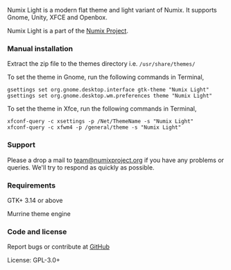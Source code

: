 Numix Light is a modern flat theme and light variant of Numix. It supports Gnome, Unity, XFCE and Openbox.

Numix Light is a part of the [Numix Project](http://numixproject.org).

### Manual installation

Extract the zip file to the themes directory i.e. `/usr/share/themes/`

To set the theme in Gnome, run the following commands in Terminal,

```
gsettings set org.gnome.desktop.interface gtk-theme "Numix Light"
gsettings set org.gnome.desktop.wm.preferences theme "Numix Light"
```

To set the theme in Xfce, run the following commands in Terminal,

```
xfconf-query -c xsettings -p /Net/ThemeName -s "Numix Light"
xfconf-query -c xfwm4 -p /general/theme -s "Numix Light"
```

### Support

Please a drop a mail to team@numixproject.org if you have any problems or queries. We'll try to respond as quickly as possible.

### Requirements

GTK+ 3.14 or above

Murrine theme engine

### Code and license

Report bugs or contribute at [GitHub](https://github.com/shimmerproject/Numix)

License: GPL-3.0+
